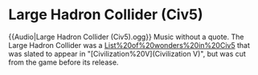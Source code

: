 # Large Hadron Collider (Civ5)

{{Audio|Large Hadron Collider (Civ5).ogg}} Music without a quote.
The Large Hadron Collider was a [List%20of%20wonders%20in%20Civ5](wonder) that was slated to appear in "[Civilization%20V](Civilization V)", but was cut from the game before its release.